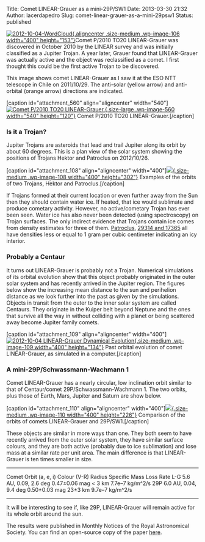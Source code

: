 Title: Comet LINEAR-Grauer as a mini-29P/SW1
Date: 2013-03-30 21:32
Author: lacerdapedro
Slug: comet-linear-grauer-as-a-mini-29psw1
Status: published

[![2012-10-04-WordCloud](http://lacerdapedro.files.wordpress.com/2013/03/2012-10-04-wordcloud.png?w=400){.aligncenter .size-medium .wp-image-106 width="400" height="153"}](http://lacerdapedro.files.wordpress.com/2013/03/2012-10-04-wordcloud.png)Comet P/2010 TO20 LINEAR-Grauer was discovered in October 2010 by the LINEAR survey and was initially classified as a Jupiter Trojan. A year later, Grauer found that LINEAR-Grauer was actually active and the object was reclassified as a comet. I first thought this could be the first active Trojan to be discovered.

This image shows comet LINEAR-Grauer as I saw it at the ESO NTT telescope in Chile on 2011/10/29. The anti-solar (yellow arrow) and anti-orbital (orange arrow) directions are indicated.

\[caption id="attachment_560" align="aligncenter" width="540"\][![Comet P/2010 TO20 LINEAR-Grauer.](http://lacerdapedro.files.wordpress.com/2013/03/2010-to10-linear-grauer-filtered-insets.png?w=540){.size-large .wp-image-560 width="540" height="120"}](http://lacerdapedro.files.wordpress.com/2013/03/2010-to10-linear-grauer-filtered-insets.png) Comet P/2010 TO20 LINEAR-Grauer.\[/caption\]

### Is it a Trojan?

Jupiter Trojans are asteroids that lead and trail Jupiter along its orbit by about 60 degrees. This is a plan view of the solar system showing the positions of Trojans Hektor and Patroclus on 2012/10/26.

\[caption id="attachment_108" align="aligncenter" width="400"\][![](http://lacerdapedro.files.wordpress.com/2013/03/2012-10-04-trojan-orbit-examples.gif?w=400){.size-medium .wp-image-108 width="400" height="302"}](http://lacerdapedro.files.wordpress.com/2013/03/2012-10-04-trojan-orbit-examples.gif) Examples of the orbits of two Trojans, Hektor and Patroclus.\[/caption\]

If Trojans formed at their current location or even further away from the Sun then they should contain water ice. If heated, that ice would sublimate and produce cometary activity. However, no active/cometary Trojan has ever been seen. Water ice has also never been detected (using spectroscopy) on Trojan surfaces. The only indirect evidence that Trojans contain ice comes from density estimates for three of them. [Patroclus](http://arxiv.org/abs/astro-ph/0602033), [29314 and 17365](http://arxiv.org/abs/0706.0233) all have densities less or equal to 1 gram per cubic centimeter indicating an icy interior.

### Probably a Centaur

It turns out LINEAR-Grauer is probably not a Trojan. Numerical simulations of its orbital evolution show that this object probably originated in the outer solar system and has recently arrived in the Jupiter region. The figures below show the increasing mean distance to the sun and perihelion distance as we look further into the past as given by the simulations. Objects in transit from the outer to the inner solar system are called Centaurs. They originate in the Kuiper belt beyond Neptune and the ones that survive all the way in without colliding with a planet or being scattered away become Jupiter family comets.

\[caption id="attachment_109" align="aligncenter" width="400"\][![2012-10-04 LINEAR-Grauer Dynamical Evolution](http://lacerdapedro.files.wordpress.com/2013/03/2012-10-04-linear-grauer-dynamical-evolution.png?w=400){.size-medium .wp-image-109 width="400" height="134"}](http://lacerdapedro.files.wordpress.com/2013/03/2012-10-04-linear-grauer-dynamical-evolution.png) Past orbital evolution of comet LINEAR-Grauer, as simulated in a computer.\[/caption\]

### A mini-29P/Schwassmann-Wachmann 1

Comet LINEAR-Grauer has a nearly circular, low inclination orbit similar to that of Centaur/comet 29P/Schwassmann-Wachmann 1. The two orbits, plus those of Earth, Mars, Jupiter and Saturn are show below.

\[caption id="attachment_110" align="aligncenter" width="400"\][![](http://lacerdapedro.files.wordpress.com/2013/03/3dorbitlg-sw1.png?w=400){.size-medium .wp-image-110 width="400" height="226"}](http://lacerdapedro.files.wordpress.com/2013/03/3dorbitlg-sw1.png) Comparison of the orbits of comets LINEAR-Grauer and 29P/SW1.\[/caption\]

These objects are similar in more ways than one. They both seem to have recently arrived from the outer solar system, they have similar surface colours, and they are both active (probably due to ice sublimation) and lose mass at a similar rate per unit area. The main difference is that LINEAR-Grauer is ten times smaller in size.

  ------- ----------------------- --------------- --------- -------------------------
  Comet   Orbit (a, e, i)         Colour (V-R)    Radius    Specific Mass Loss Rate
  L-G     5.6 AU, 0.09, 2.6 deg   0.47±0.06 mag   \< 3 km   7.7e–7 kg/m\^2/s
  29P     6.0 AU, 0.04, 9.4 deg   0.50±0.03 mag   23±3 km   9.7e–7 kg/m\^2/s
  ------- ----------------------- --------------- --------- -------------------------

It will be interesting to see if, like 29P, LINEAR-Grauer will remain active for its whole orbit around the sun.

The results were published in Monthly Notices of the Royal Astronomical Society. You can find an open-source copy of the paper [here](http://arxiv.org/abs/1208.0598).
